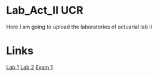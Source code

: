 # Lab_Act_II UCR
Here I am going to upload the laboratories of actuarial lab II
# Links
[Lab 1](https://htmlpreview.github.io/?https://github.com/Afr063426/Lab_Act_II/blob/main/Laboratorio_1/laboratorio1.html)
[Lab 2](https://htmlpreview.github.io/?https://github.com/Afr063426/Lab_Act_II/blob/main/Laboratorio_2/laboratorio2.html)
[Exam 1](https://htmlpreview.github.io/?https://github.com/Afr063426/Lab_Act_II/blob/main/Examen%201/Joshua_Cervantes_Artavia.html)

